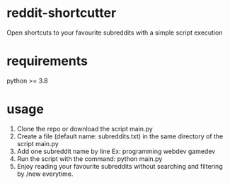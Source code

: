 # reddit-shortcutter
Open shortcuts to your favourite subreddits with a simple script execution

# requirements
python >= 3.8

# usage

1. Clone the repo or download the script main.py
2. Create a file (default name: subreddits.txt) in the same directory of the script main.py
3. Add one subreddit name by line
Ex:
  programming
  webdev
  gamedev
4. Run the script with the command: python main.py
5. Enjoy reading your favourite subreddits without searching and filtering by /new everytime.
